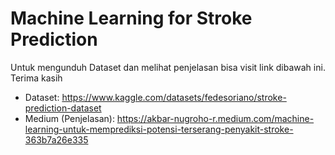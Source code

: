 # Machine Learning for Stroke Prediction

Untuk mengunduh Dataset dan melihat penjelasan bisa visit link dibawah ini. Terima kasih

* Dataset: https://www.kaggle.com/datasets/fedesoriano/stroke-prediction-dataset
* Medium (Penjelasan): https://akbar-nugroho-r.medium.com/machine-learning-untuk-memprediksi-potensi-terserang-penyakit-stroke-363b7a26e335

